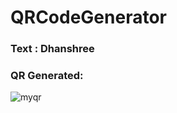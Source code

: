 # QRCodeGenerator


### Text : Dhanshree

### QR Generated:

![myqr](https://user-images.githubusercontent.com/55869458/179185324-a56963ad-747c-416b-bfb9-ba2c54986e4a.png)

